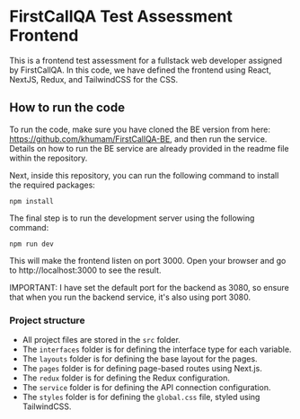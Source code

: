 # FirstCallQA Test Assessment Frontend

This is a frontend test assessment for a fullstack web developer assigned by FirstCallQA. In this code, we have defined the frontend using React, NextJS, Redux, and TailwindCSS for the CSS.

## How to run the code
To run the code, make sure you have cloned the BE version from here: https://github.com/khumam/FirstCallQA-BE, and then run the service. Details on how to run the BE service are already provided in the readme file within the repository.

Next, inside this repository, you can run the following command to install the required packages:

```
npm install
```

The final step is to run the development server using the following command:

```
npm run dev
```

This will make the frontend listen on port 3000. Open your browser and go to http://localhost:3000 to see the result.

IMPORTANT: I have set the default port for the backend as 3080, so ensure that when you run the backend service, it's also using port 3080.

### Project structure
- All project files are stored in the `src` folder.
- The `interfaces` folder is for defining the interface type for each variable.
- The `layouts` folder is for defining the base layout for the pages.
- The `pages` folder is for defining page-based routes using Next.js.
- The `redux` folder is for defining the Redux configuration.
- The `service` folder is for defining the API connection configuration.
- The `styles` folder is for defining the `global.css` file, styled using TailwindCSS.
